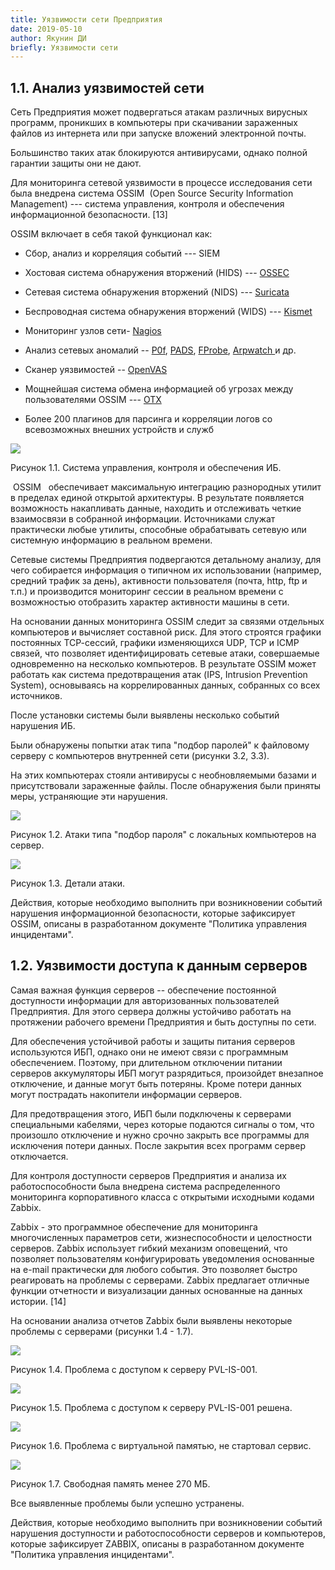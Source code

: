 ```yaml
---
title: Уязвимости сети Предприятия
date: 2019-05-10
author: Якунин ДИ
briefly: Уязвимости сети
---
```

## 1.1. Анализ уязвимостей сети

Сеть Предприятия может подвергаться атакам различных вирусных программ,
проникших в компьютеры при скачивании зараженных файлов из интернета или
при запуске вложений электронной почты.

Большинство таких атак блокируются антивирусами, однако полной гарантии
защиты они не дают.

Для мониторинга сетевой уязвимости в процессе исследования сети была
внедрена система OSSIM  (Open Source Security Information Management)
--- система управления, контроля и обеспечения информационной
безопасности. \[13\]

OSSIM включает в себя такой функционал как:

-   Сбор, анализ и корреляция событий --- SIEM

-   Хостовая система обнаружения вторжений (HIDS)
    --- [OSSEC](http://ossec.net/)

-   Сетевая система обнаружения вторжений (NIDS)
    --- [Suricata](http://suricata-ids.org/)

-   Беспроводная система обнаружения вторжений (WIDS)
    --- [Kismet](https://www.kismetwireless.net/)

-   Мониторинг узлов сети- [Nagios](http://www.nagios.org/)

-   Анализ сетевых аномалий
    -- [P0f](http://lcamtuf.coredump.cx/p0f3/), [PADS](http://passive.sourceforge.net/about.php), [FProbe](http://fprobe.sourceforge.net/), [Arpwatch ](http://ee.lbl.gov/)и
    др.

-   Сканер уязвимостей -- [OpenVAS](http://www.openvas.org/)

-   Мощнейшая система обмена информацией об угрозах между пользователями
    OSSIM --- [OTX](https://www.alienvault.com/open-threat-exchange)

-   Более 200 плагинов для парсинга и корреляции логов со всевозможных
    внешних устройств и служб

<img src="http://localhost:8000/img/image1.jpg">

Рисунок 1.1. Система управления, контроля и обеспечения ИБ.

 OSSIM   обеспечивает максимальную интеграцию разнородных утилит в
пределах единой открытой архитектуры. В результате появляется
возможность накапливать данные, находить и отслеживать четкие
взаимосвязи в собранной информации. Источниками служат практически любые
утилиты, способные обрабатывать сетевую или системную информацию в
реальном времени.

Сетевые системы Предприятия подвергаются детальному анализу, для чего
собирается информация о типичном их использовании (например, средний
трафик за день), активности пользователя (почта, http, ftp и т.п.) и
производится мониторинг сессии в реальном времени с возможностью
отобразить характер активности машины в сети.

На основании данных мониторинга OSSIM следит за связями отдельных
компьютеров и вычисляет составной риск. Для этого строятся графики
постоянных ТСР-сессий, графики изменяющихся UDP, TCP и ICMP связей, что
позволяет идентифицировать сетевые атаки, совершаемые одновременно на
несколько компьютеров. В результате OSSIM может работать как система
предотвращения атак (IPS, Intrusion Prevention System), основываясь на
коррелированных данных, собранных со всех источников. 

После установки системы были выявлены несколько событий нарушения ИБ.

Были обнаружены попытки атак типа \"подбор паролей\" к файловому серверу
с компьютеров внутренней сети (рисунки 3.2, 3.3).

На этих компьютерах стояли антивирусы с необновляемыми базами и
присутствовали зараженные файлы. После обнаружения были приняты меры,
устраняющие эти нарушения.

<img src="http://localhost:8000/img/image2.jpg">

Рисунок 1.2. Атаки типа \"подбор пароля\" с локальных компьютеров на
сервер.

<img src="http://localhost:8000/img/image3.jpg">

Рисунок 1.3. Детали атаки.

Действия, которые необходимо выполнить при возникновении событий
нарушения информационной безопасности, которые зафиксирует OSSIM,
описаны в разработанном документе \"Политика управления инцидентами\".

## 1.2. Уязвимости доступа к данным серверов 

Самая важная функция серверов -- обеспечение постоянной доступности
информации для авторизованных пользователей Предприятия. Для этого
сервера должны устойчиво работать на протяжении рабочего времени
Предприятия и быть доступны по сети.

Для обеспечения устойчивой работы и защиты питания серверов используются
ИБП, однако они не имеют связи с программным обеспечением. Поэтому, при
длительном отключении питании серверов аккумуляторы ИБП могут
разрядиться, произойдет внезапное отключение, и данные могут быть
потеряны. Кроме потери данных могут пострадать накопители информации
серверов.

Для предотвращения этого, ИБП были подключены к серверами специальными
кабелями, через которые подаются сигналы о том, что произошло отключение
и нужно срочно закрыть все программы для исключения потери данных. После
закрытия всех программ сервер отключается.

Для контроля доступности серверов Предприятия и анализа их
работоспособности была внедрена система распределенного мониторинга
корпоративного класса с открытыми исходными кодами Zabbix.

Zabbix - это программное обеспечение для мониторинга многочисленных
параметров сети, жизнеспособности и целостности серверов. Zabbix
использует гибкий механизм оповещений, что позволяет пользователям
конфигурировать уведомления основанные на e-mail практически для любого
события. Это позволяет быстро реагировать на проблемы с серверами.
Zabbix предлагает отличные функции отчетности и визуализации данных
основанные на данных истории. \[14\]

На основании анализа отчетов Zabbix были выявлены некоторые проблемы с
серверами (рисунки 1.4 - 1.7).

<img src="http://localhost:8000/img/image4.jpg">

Рисунок 1.4. Проблема с доступом к серверу PVL-IS-001.

<img src="http://localhost:8000/img/image5.jpg">

Рисунок 1.5. Проблема с доступом к серверу PVL-IS-001 решена.

<img src="http://localhost:8000/img/image6.jpg">

Рисунок 1.6. Проблема с виртуальной памятью, не стартовал сервис.

<img src="http://localhost:8000/img/image7.jpg">

Рисунок 1.7. Свободная память менее 270 МБ.

Все выявленные проблемы были успешно устранены.

Действия, которые необходимо выполнить при возникновении событий
нарушения доступности и работоспособности серверов и компьютеров,
которые зафиксирует ZABBIX, описаны в разработанном документе \"Политика
управления инцидентами\".
